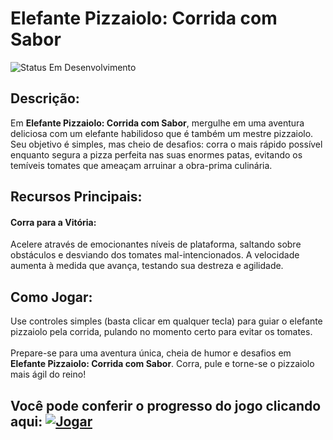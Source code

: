 # Elefante Pizzaiolo: Corrida com Sabor
<img alt="Status Em Desenvolvimento" src="https://img.shields.io/badge/STATUS-EM%20DESENVOLVIMENTO-green">

## Descrição:

Em **Elefante Pizzaiolo: Corrida com Sabor**, mergulhe em uma aventura deliciosa com um elefante habilidoso que é também um mestre pizzaiolo. <br/>
Seu objetivo é simples, mas cheio de desafios: corra o mais rápido possível enquanto segura a pizza perfeita nas suas enormes patas, evitando os temíveis tomates que ameaçam arruinar a obra-prima culinária.

## Recursos Principais:

#### Corra para a Vitória: 
Acelere através de emocionantes níveis de plataforma, saltando sobre obstáculos e desviando dos tomates mal-intencionados. A velocidade aumenta à medida que avança, testando sua destreza e agilidade.

## Como Jogar:

Use controles simples (basta clicar em qualquer tecla) para guiar o elefante pizzaiolo pela corrida, pulando no momento certo para evitar os tomates. </br> 
</br> 
Prepare-se para uma aventura única, cheia de humor e desafios em **Elefante Pizzaiolo: Corrida com Sabor**. Corra, pule e torne-se o pizzaiolo mais ágil do reino!

## Você pode conferir o progresso do jogo clicando aqui: [![Jogar](https://img.shields.io/badge/Jogar-Agora-green?style=for-the-badge&logo=appveyor)](https://danifeares.github.io/elephant-jump-game/)

